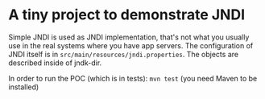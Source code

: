 A tiny project to demonstrate JNDI
=====
Simple JNDI is used as JNDI implementation, that's not what you usually use in the real systems where you have app servers. The configuration of JNDI itself is in `src/main/resources/jndi.properties`. The objects are described inside of jndk-dir.

In order to run the POC (which is in tests): `mvn test` (you need Maven to be installed)
